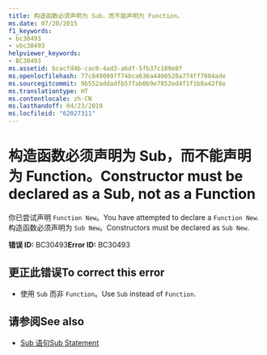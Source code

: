 ```yaml
---
title: 构造函数必须声明为 Sub，而不能声明为 Function。
ms.date: 07/20/2015
f1_keywords:
- bc30493
- vbc30493
helpviewer_keywords:
- BC30493
ms.assetid: bcacfd4b-cac0-4ad3-a6df-5fb37c189e8f
ms.openlocfilehash: 77c8490997f74bca636a4460528a774ff7084ade
ms.sourcegitcommit: 9b552addadfb57fab0b9e7852ed4f1f1b8a42f8e
ms.translationtype: HT
ms.contentlocale: zh-CN
ms.lasthandoff: 04/23/2019
ms.locfileid: "62027311"
---
```

# <a name="constructor-must-be-declared-as-a-sub-not-as-a-function"></a><span data-ttu-id="cbd22-102">构造函数必须声明为 Sub，而不能声明为 Function。</span><span class="sxs-lookup"><span data-stu-id="cbd22-102">Constructor must be declared as a Sub, not as a Function</span></span>
<span data-ttu-id="cbd22-103">你已尝试声明 `Function New`。</span><span class="sxs-lookup"><span data-stu-id="cbd22-103">You have attempted to declare a `Function New`.</span></span> <span data-ttu-id="cbd22-104">构造函数必须声明为 `Sub New`。</span><span class="sxs-lookup"><span data-stu-id="cbd22-104">Constructors must be declared as `Sub New`.</span></span>  
  
 <span data-ttu-id="cbd22-105">**错误 ID:** BC30493</span><span class="sxs-lookup"><span data-stu-id="cbd22-105">**Error ID:** BC30493</span></span>  
  
## <a name="to-correct-this-error"></a><span data-ttu-id="cbd22-106">更正此错误</span><span class="sxs-lookup"><span data-stu-id="cbd22-106">To correct this error</span></span>  
  
- <span data-ttu-id="cbd22-107">使用 `Sub` 而非 `Function`。</span><span class="sxs-lookup"><span data-stu-id="cbd22-107">Use `Sub` instead of `Function`.</span></span>  
  
## <a name="see-also"></a><span data-ttu-id="cbd22-108">请参阅</span><span class="sxs-lookup"><span data-stu-id="cbd22-108">See also</span></span>

- [<span data-ttu-id="cbd22-109">Sub 语句</span><span class="sxs-lookup"><span data-stu-id="cbd22-109">Sub Statement</span></span>](../../visual-basic/language-reference/statements/sub-statement.md)

